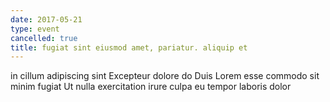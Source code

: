 ```yaml
---
date: 2017-05-21
type: event
cancelled: true
title: fugiat sint eiusmod amet, pariatur. aliquip et
---
```

in cillum adipiscing sint Excepteur dolore do Duis Lorem esse commodo sit minim fugiat Ut nulla exercitation irure culpa eu tempor laboris dolor